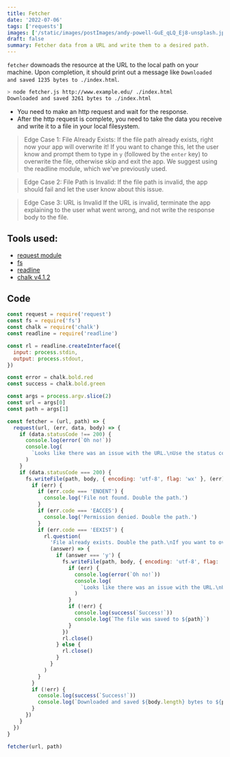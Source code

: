 ```yaml
---
title: Fetcher
date: '2022-07-06'
tags: ['requests']
images: ['/static/images/postImages/andy-powell-GuE_qLQ_Ej8-unsplash.jpg']
draft: false
summary: Fetcher data from a URL and write them to a desired path.
---
```


`fetcher` downoads the resource at the URL to the local path on your machine. Upon completion, it should print out a message like `Downloaded and saved 1235 bytes to ./index.html`.

```bash
> node fetcher.js http://www.example.edu/ ./index.html
Downloaded and saved 3261 bytes to ./index.html
```

- You need to make an http request and wait for the response.
- After the http request is complete, you need to take the data you receive and write it to a file in your local filesystem.

> Edge Case 1: File Already Exists:
> If the file path already exists, right now your app will overwrite it! If you want to change this, let the user know and prompt them to type in `y` (followed by the `enter` key) to overwrite the file, otherwise skip and exit the app. We suggest using the readline module, which we've previously used.

> Edge Case 2: File Path is Invalid:
> If the file path is invalid, the app should fail and let the user know about this issue.

> Edge Case 3: URL is Invalid
> If the URL is invalid, terminate the app explaining to the user what went wrong, and not write the response body to the file.

## Tools used:

- [request module](https://www.npmjs.com/package/request)
- [fs](https://nodejs.org/api/fs.html)
- [readline](https://nodejs.org/docs/latest-v16.x/api/readline.html)
- [chalk v4.1.2](https://www.npmjs.com/package/chalk)

## Code

```js
const request = require('request')
const fs = require('fs')
const chalk = require('chalk')
const readline = require('readline')

const rl = readline.createInterface({
  input: process.stdin,
  output: process.stdout,
})

const error = chalk.bold.red
const success = chalk.bold.green

const args = process.argv.slice(2)
const url = args[0]
const path = args[1]

const fetcher = (url, path) => {
  request(url, (err, data, body) => {
    if (data.statusCode !== 200) {
      console.log(error(`Oh no!`))
      console.log(
        `Looks like there was an issue with the URL.\nUse the status code to see what went wrong.\nStatus code: ${data.statusCode}`
      )
    }
    if (data.statusCode === 200) {
      fs.writeFile(path, body, { encoding: 'utf-8', flag: 'wx' }, (err) => {
        if (err) {
          if (err.code === 'ENOENT') {
            console.log('File not found. Double the path.')
          }
          if (err.code === 'EACCES') {
            console.log('Permission denied. Double the path.')
          }
          if (err.code === 'EEXIST') {
            rl.question(
              'File already exists. Double the path.\nIf you want to overwrite the file, press "y" followed by enter.',
              (answer) => {
                if (answer === 'y') {
                  fs.writeFile(path, body, { encoding: 'utf-8', flag: 'w' }, (err) => {
                    if (err) {
                      console.log(error(`Oh no!`))
                      console.log(
                        `Looks like there was an issue with the URL.\nUse the status code to see what went wrong.\nStatus code: ${data.statusCode}`
                      )
                    }
                    if (!err) {
                      console.log(success(`Success!`))
                      console.log(`The file was saved to ${path}`)
                    }
                  })
                  rl.close()
                } else {
                  rl.close()
                }
              }
            )
          }
        }
        if (!err) {
          console.log(success(`Success!`))
          console.log(`Downloaded and saved ${body.length} bytes to ${path}`)
        }
      })
    }
  })
}

fetcher(url, path)
```
